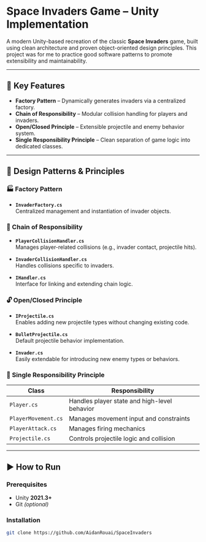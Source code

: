# Space Invaders Game – Unity Implementation

A modern Unity-based recreation of the classic **Space Invaders** game, built using clean architecture and proven object-oriented design principles. This project was for me to practice good software patterns to promote extensibility and maintainability.

---

## 🚀 Key Features

- **Factory Pattern** – Dynamically generates invaders via a centralized factory.
- **Chain of Responsibility** – Modular collision handling for players and invaders.
- **Open/Closed Principle** – Extensible projectile and enemy behavior system.
- **Single Responsibility Principle** – Clean separation of game logic into dedicated classes.

---

## 🧠 Design Patterns & Principles

### 🏭 Factory Pattern
- **`InvaderFactory.cs`**  
  Centralized management and instantiation of invader objects.

### 🔗 Chain of Responsibility
- **`PlayerCollisionHandler.cs`**  
  Manages player-related collisions (e.g., invader contact, projectile hits).
  
- **`InvaderCollisionHandler.cs`**  
  Handles collisions specific to invaders.

- **`IHandler.cs`**  
  Interface for linking and extending chain logic.

### 🔓 Open/Closed Principle
- **`IProjectile.cs`**  
  Enables adding new projectile types without changing existing code.

- **`BulletProjectile.cs`**  
  Default projectile behavior implementation.

- **`Invader.cs`**  
  Easily extendable for introducing new enemy types or behaviors.

### 🎯 Single Responsibility Principle

| Class                | Responsibility                          |
|----------------------|------------------------------------------|
| `Player.cs`          | Handles player state and high-level behavior |
| `PlayerMovement.cs`  | Manages movement input and constraints  |
| `PlayerAttack.cs`    | Manages firing mechanics                |
| `Projectile.cs`      | Controls projectile logic and collision |

---

## ▶️ How to Run

### Prerequisites
- Unity **2021.3+**
- Git *(optional)*

### Installation
```bash
git clone https://github.com/AidanRouai/SpaceInvaders
